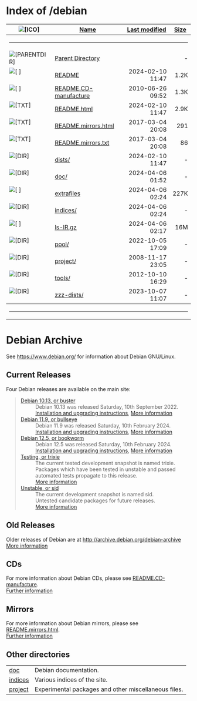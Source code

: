 <!DOCTYPE HTML PUBLIC "-//W3C//DTD HTML 3.2 Final//EN"> <html> <head></head> <body> <h1>Index of /debian</h1> <table> <tr><th valign="top"><img src="/icons/blank.gif" alt="[ICO]"></th><th><a href="?C=N;O=D">Name</a></th><th><a href="?C=M;O=A">Last modified</a></th><th><a href="?C=S;O=A">Size</a></th></tr> <tr><th colspan="4"><hr></th></tr> <tr><td valign="top"><img src="/icons/back.gif" alt="[PARENTDIR]"></td><td><a href="/">Parent Directory</a></td><td> </td><td align="right"> - </td></tr> <tr><td valign="top"><img src="/icons/hand.right.gif" alt="[ ]"></td><td><a href="README">README</a></td><td align="right">2024-02-10 11:47 </td><td align="right">1.2K</td></tr> <tr><td valign="top"><img src="/icons/unknown.gif" alt="[ ]"></td><td><a href="README.CD-manufacture">README.CD-manufacture</a></td><td align="right">2010-06-26 09:52 </td><td align="right">1.3K</td></tr> <tr><td valign="top"><img src="/icons/text.gif" alt="[TXT]"></td><td><a href="README.html">README.html</a></td><td align="right">2024-02-10 11:47 </td><td align="right">2.9K</td></tr> <tr><td valign="top"><img src="/icons/text.gif" alt="[TXT]"></td><td><a href="README.mirrors.html">README.mirrors.html</a></td><td align="right">2017-03-04 20:08 </td><td align="right">291 </td></tr> <tr><td valign="top"><img src="/icons/text.gif" alt="[TXT]"></td><td><a href="README.mirrors.txt">README.mirrors.txt</a></td><td align="right">2017-03-04 20:08 </td><td align="right"> 86 </td></tr> <tr><td valign="top"><img src="/icons/folder.gif" alt="[DIR]"></td><td><a href="dists/">dists/</a></td><td align="right">2024-02-10 11:47 </td><td align="right"> - </td></tr> <tr><td valign="top"><img src="/icons/folder.gif" alt="[DIR]"></td><td><a href="doc/">doc/</a></td><td align="right">2024-04-06 01:52 </td><td align="right"> - </td></tr> <tr><td valign="top"><img src="/icons/unknown.gif" alt="[ ]"></td><td><a href="extrafiles">extrafiles</a></td><td align="right">2024-04-06 02:24 </td><td align="right">227K</td></tr> <tr><td valign="top"><img src="/icons/folder.gif" alt="[DIR]"></td><td><a href="indices/">indices/</a></td><td align="right">2024-04-06 02:24 </td><td align="right"> - </td></tr> <tr><td valign="top"><img src="/icons/compressed.gif" alt="[ ]"></td><td><a href="ls-lR.gz">ls-lR.gz</a></td><td align="right">2024-04-06 02:17 </td><td align="right"> 16M</td></tr> <tr><td valign="top"><img src="/icons/folder.gif" alt="[DIR]"></td><td><a href="pool/">pool/</a></td><td align="right">2022-10-05 17:09 </td><td align="right"> - </td></tr> <tr><td valign="top"><img src="/icons/folder.gif" alt="[DIR]"></td><td><a href="project/">project/</a></td><td align="right">2008-11-17 23:05 </td><td align="right"> - </td></tr> <tr><td valign="top"><img src="/icons/folder.gif" alt="[DIR]"></td><td><a href="tools/">tools/</a></td><td align="right">2012-10-10 16:29 </td><td align="right"> - </td></tr> <tr><td valign="top"><img src="/icons/folder.gif" alt="[DIR]"></td><td><a href="zzz-dists/">zzz-dists/</a></td><td align="right">2023-10-07 11:07 </td><td align="right"> - </td></tr> <tr><th colspan="4"><hr></th></tr> </table> <!DOCTYPE HTML PUBLIC "-//W3C//DTD HTML 4.01 Transitional//EN"> <html> <head>  <meta name="Modified" content="2024-02-10"> </head> <body> <h1>Debian Archive</h1> <p>See <a href="https://www.debian.org/">https://www.debian.org/</a> for information about Debian GNU/Linux.</p> <h2>Current Releases</h2> <p>Four Debian releases are available on the main site:</p> <blockquote> <dl> <dt><a href="dists/buster/">Debian 10.13, or buster</a></dt> <dd>Debian 10.13 was released Saturday, 10th September 2022. <a href="https://www.debian.org/releases/buster/amd64/">Installation and upgrading instructions</a>, <a href="https://www.debian.org/releases/buster/">More information</a> </dd> <dt><a href="dists/bullseye/">Debian 11.9, or bullseye</a></dt> <dd>Debian 11.9 was released Saturday, 10th February 2024. <a href="https://www.debian.org/releases/bullseye/amd64/">Installation and upgrading instructions</a>, <a href="https://www.debian.org/releases/bullseye/">More information</a> </dd> <dt><a href="dists/bookworm/">Debian 12.5, or bookworm</a></dt> <dd>Debian 12.5 was released Saturday, 10th February 2024. <a href="https://www.debian.org/releases/bookworm/amd64/">Installation and upgrading instructions</a>, <a href="https://www.debian.org/releases/bookworm/">More information</a> </dd> <dt><a href="dists/testing/">Testing, or trixie</a></dt> <dd>The current tested development snapshot is named trixie.<br> Packages which have been tested in unstable and passed automated tests propagate to this release.<br> <a href="https://www.debian.org/releases/testing/">More information</a> </dd> <dt><a href="dists/unstable/">Unstable, or sid</a></dt> <dd>The current development snapshot is named sid.<br> Untested candidate packages for future releases.<br> <a href="https://www.debian.org/releases/unstable/">More information</a> </dd> </dl> </blockquote> <h2>Old Releases</h2> <p>Older releases of Debian are at <a href="http://archive.debian.org/debian-archive/">http://archive.debian.org/debian-archive</a> <br> <a href="https://www.debian.org/distrib/archive">More information</a> </p> <h2>CDs</h2> <p>For more information about Debian CDs, please see <a href="README.CD-manufacture">README.CD-manufacture</a>. <br> <a href="https://www.debian.org/CD/">Further information</a> </p> <h2>Mirrors</h2> <p>For more information about Debian mirrors, please see <a href="README.mirrors.html">README.mirrors.html</a>. <br> <a href="https://www.debian.org/mirror/">Further information</a> </p> <h2>Other directories</h2> <table border="0" summary="Other directories"> <tr><td><a href="doc/">doc</a></td> <td>Debian documentation.</td></tr> <tr><td><a href="indices/">indices</a></td> <td>Various indices of the site.</td></tr> <tr><td><a href="project/">project</a></td> <td>Experimental packages and other miscellaneous files.</td></tr> </table> </body> </html> </body></html>
